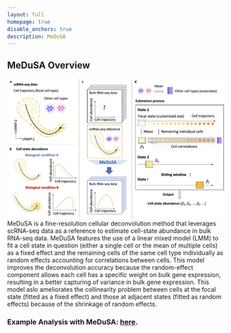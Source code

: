 ```yaml
---
layout: full
homepage: true
disable_anchors: true
description: MeDuSA
---
```

## MeDuSA Overview
![iDEA\_pipeline](Overview.jpg)
MeDuSA is a fine-resolution cellular deconvolution method that leverages scRNA-seq data as a reference to estimate cell-state abundance in bulk RNA-seq data. MeDuSA features the use of a linear mixed model (LMM) to fit a cell state in question (either a single cell or the mean of multiple cells) as a fixed effect and the remaining cells of the same cell type individually as random effects accounting for correlations between cells. This model improves the deconvolution accuracy because the random-effect component allows each cell has a specific weight on bulk gene expression, resulting in a better capturing of variance in bulk gene expression. This model aslo ameliorates the collinearity problem between cells at the focal state (fitted as a fixed effect) and those at adjacent states (fitted as random effects) because of the shrinkage of random effects.

### Example Analysis with MeDuSA: [here](https://yingma0107.github.io/CARD/documentation/04_CARD_Example.html).
